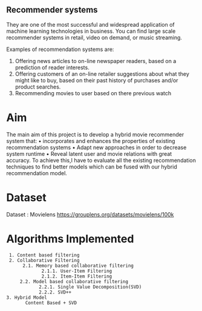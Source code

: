 ## Recommender systems 
 They are one of the most successful and widespread application of machine learning technologies in business. You can find large scale recommender systems in retail, video on demand, or music streaming.

Examples of recommendation systems are:
  1. Offering news articles to on-line newspaper readers, based on a prediction of reader interests.
  2. Offering customers of an on-line retailer suggestions about what they might like to buy, based on their past history of purchases and/or product searches.
  3. Recommending movies to user based on there previous watch
  
# Aim 
The main aim of this project is to develop a hybrid movie recommender system that: 
         • incorporates and enhances the properties of existing recommendation systems
          • Adapt new approaches in order to decrease system runtime
          • Reveal latent user and movie relations with great accuracy. 
 To achieve this,I have to evaluate all the existing recommendation techniques to find better models which can be fused with our hybrid recommendation model.

# Dataset 

Dataset : Movielens
https://grouplens.org/datasets/movielens/100k

# Algorithms Implemented
     1. Content based filtering
     2. Collaborative Filtering
          2.1. Memory based collaborative filtering
                 2.1.1. User-Item Filtering
                 2.1.2. Item-Item Filtering
         2.2. Model based collaborative filtering
                2.2.1. Single Value Decomposition(SVD)
                2.2.2. SVD++
    3. Hybrid Model
           Content Based + SVD
